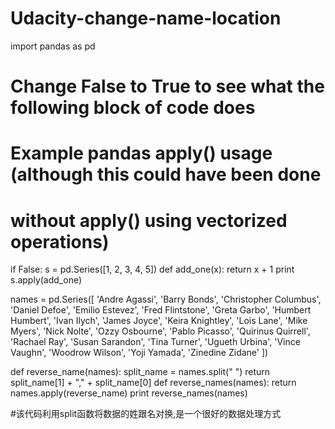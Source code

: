 # Udacity-change-name-location
import pandas as pd

# Change False to True to see what the following block of code does

# Example pandas apply() usage (although this could have been done
# without apply() using vectorized operations)
if False:
    s = pd.Series([1, 2, 3, 4, 5])
    def add_one(x):
        return x + 1
    print s.apply(add_one)

names = pd.Series([
    'Andre Agassi',
    'Barry Bonds',
    'Christopher Columbus',
    'Daniel Defoe',
    'Emilio Estevez',
    'Fred Flintstone',
    'Greta Garbo',
    'Humbert Humbert',
    'Ivan Ilych',
    'James Joyce',
    'Keira Knightley',
    'Lois Lane',
    'Mike Myers',
    'Nick Nolte',
    'Ozzy Osbourne',
    'Pablo Picasso',
    'Quirinus Quirrell',
    'Rachael Ray',
    'Susan Sarandon',
    'Tina Turner',
    'Ugueth Urbina',
    'Vince Vaughn',
    'Woodrow Wilson',
    'Yoji Yamada',
    'Zinedine Zidane'
])


def reverse_name(names):
    split_name = names.split(" ")
    return split_name[1] + "," + split_name[0]
def reverse_names(names):
    return names.apply(reverse_name)
print reverse_names(names)
    
#该代码利用split函数将数据的姓跟名对换,是一个很好的数据处理方式
